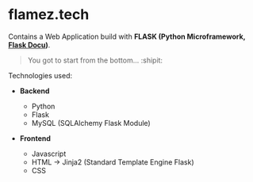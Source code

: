 # flamez.tech
Contains a Web Application build with **FLASK (Python Microframework, [Flask Docu](http://flask.pocoo.org/docs/1.0/))**.
> You got to start from the bottom... :shipit:

Technologies used:

- **Backend**
  - Python
  - Flask
  - MySQL (SQLAlchemy Flask Module)

- **Frontend**
  - Javascript
  - HTML -> Jinja2 (Standard Template Engine Flask)
  - CSS 

